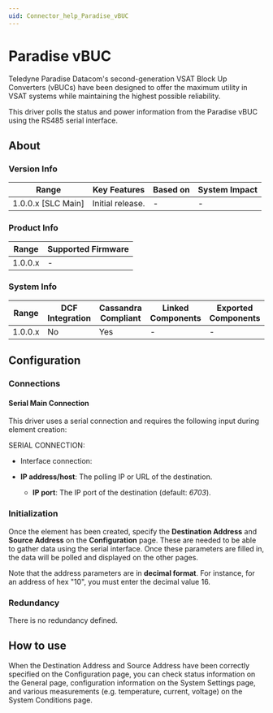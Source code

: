 ```yaml
---
uid: Connector_help_Paradise_vBUC
---
```


# Paradise vBUC

Teledyne Paradise Datacom's second-generation VSAT Block Up Converters (vBUCs) have been designed to offer the maximum utility in VSAT systems while maintaining the highest possible reliability.

This driver polls the status and power information from the Paradise vBUC using the RS485 serial interface.

## About

### Version Info

| **Range**            | **Key Features** | **Based on** | **System Impact** |
|----------------------|------------------|--------------|-------------------|
| 1.0.0.x \[SLC Main\] | Initial release. | \-           | \-                |

### Product Info

| **Range** | **Supported Firmware** |
|-----------|------------------------|
| 1.0.0.x   | \-                     |

### System Info

| **Range** | **DCF Integration** | **Cassandra Compliant** | **Linked Components** | **Exported Components** |
|-----------|---------------------|-------------------------|-----------------------|-------------------------|
| 1.0.0.x   | No                  | Yes                     | \-                    | \-                      |

## Configuration

### Connections

#### Serial Main Connection

This driver uses a serial connection and requires the following input during element creation:

SERIAL CONNECTION:

- Interface connection:

- **IP address/host**: The polling IP or URL of the destination.
  - **IP port**: The IP port of the destination (default: *6703*).

### Initialization

Once the element has been created, specify the **Destination Address** and **Source Address** on the **Configuration** page. These are needed to be able to gather data using the serial interface. Once these parameters are filled in, the data will be polled and displayed on the other pages.

Note that the address parameters are in **decimal format**. For instance, for an address of hex "10", you must enter the decimal value 16.

### Redundancy

There is no redundancy defined.

## How to use

When the Destination Address and Source Address have been correctly specified on the Configuration page, you can check status information on the General page, configuration information on the System Settings page, and various measurements (e.g. temperature, current, voltage) on the System Conditions page.

